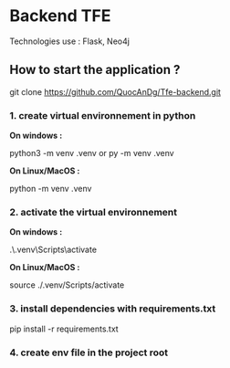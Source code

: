 # Backend TFE

Technologies use : Flask, Neo4j

## How to start the application ?

git clone https://github.com/QuocAnDg/Tfe-backend.git

### 1. create virtual environnement in python

**On windows :**

python3 -m venv .venv 
or 
py -m venv .venv 

**On Linux/MacOS :**

python -m venv .venv

### 2. activate the virtual environnement

**On windows :**

.\\.venv\Scripts\activate

**On Linux/MacOS :**

source ./.venv/Scripts/activate

### 3. install dependencies with requirements.txt

pip install -r requirements.txt


### 4. create env file in the project root












